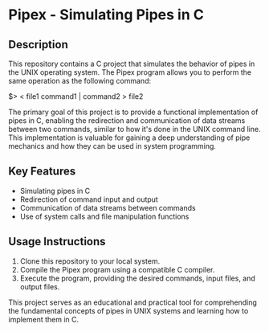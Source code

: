 # Pipex - Simulating Pipes in C

## Description

This repository contains a C project that simulates the behavior of pipes in the UNIX operating system. The Pipex program allows you to perform the same operation as the following command:

$> < file1 command1 | command2 > file2


The primary goal of this project is to provide a functional implementation of pipes in C, enabling the redirection and communication of data streams between two commands, similar to how it's done in the UNIX command line. This implementation is valuable for gaining a deep understanding of pipe mechanics and how they can be used in system programming.

## Key Features

- Simulating pipes in C
- Redirection of command input and output
- Communication of data streams between commands
- Use of system calls and file manipulation functions

## Usage Instructions

1. Clone this repository to your local system.
2. Compile the Pipex program using a compatible C compiler.
3. Execute the program, providing the desired commands, input files, and output files.

This project serves as an educational and practical tool for comprehending the fundamental concepts of pipes in UNIX systems and learning how to implement them in C.
